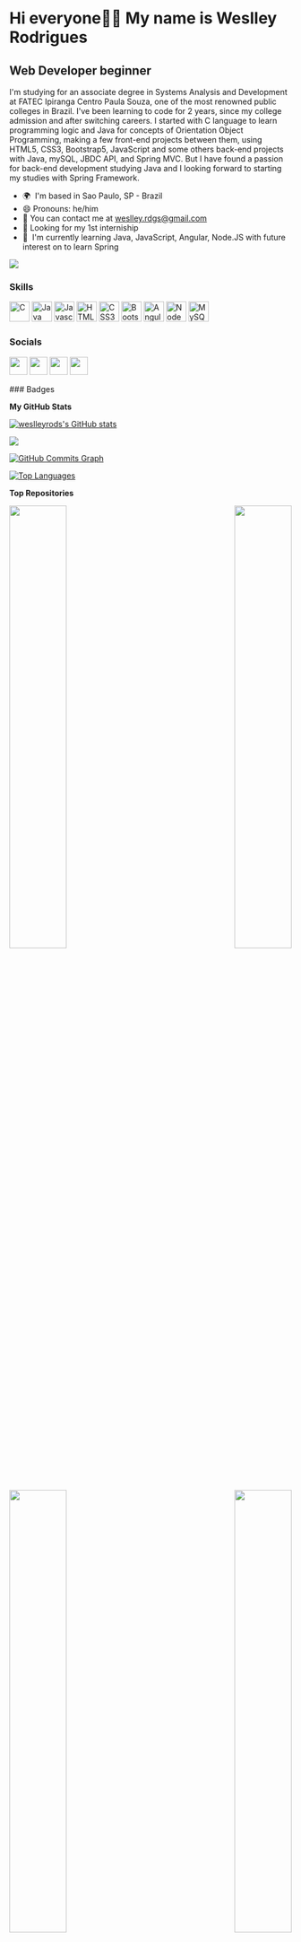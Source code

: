 Hi everyone👋🏻 My name is Weslley Rodrigues
==================================

Web Developer beginner
----------------------

I'm studying for an associate degree in Systems Analysis and Development at FATEC Ipiranga Centro Paula Souza, one of the most renowned public colleges in Brazil. I've been learning to code for 2 years, since my college admission and after switching careers. I started with C language to learn programming logic and Java for concepts of Orientation Object Programming, making a few front-end projects between them, using HTML5, CSS3, Bootstrap5, JavaScript and some others back-end projects with Java, mySQL, JBDC API, and Spring MVC. But I have found a passion for back-end development studying Java and I looking forward to starting my studies with Spring Framework.

*   🌍  I'm based in Sao Paulo, SP - Brazil
*   😄  Pronouns: he/him
*   📧  You can contact me at [weslley.rdgs@gmail.com](mailto:weslley.rdgs@gmail.com)
*   🔭  Looking for my 1st interniship
*   🌱  I'm currently learning Java, JavaScript, Angular, Node.JS with future interest on to learn Spring

<a href="https://www.github.com/weslleyrods" target="_blank" rel="noreferrer"><img
src="https://img.shields.io/github/followers/weslleyrods?logo=github&style=for-the-badge&color=a855f7&labelColor=0f172a" /></a>
### Skills

<p align="left">
<a href="https://docs.microsoft.com/en-us/cpp/?view=msvc-170" target="_blank" rel="noreferrer"><img src="https://raw.githubusercontent.com/danielcranney/readme-generator/main/public/icons/skills/c-colored.svg" width="36" height="36" alt="C" /></a>
<a href="https://www.oracle.com/java/" target="_blank" rel="noreferrer"><img src="https://raw.githubusercontent.com/danielcranney/readme-generator/main/public/icons/skills/java-colored.svg" width="36" height="36" alt="Java" /></a>
<a href="https://developer.mozilla.org/en-US/docs/Web/JavaScript" target="_blank" rel="noreferrer"><img src="https://raw.githubusercontent.com/danielcranney/readme-generator/main/public/icons/skills/javascript-colored.svg" width="36" height="36" alt="Javascript" /></a>
<a href="https://developer.mozilla.org/en-US/docs/Glossary/HTML5" target="_blank" rel="noreferrer"><img src="https://raw.githubusercontent.com/danielcranney/readme-generator/main/public/icons/skills/html5-colored.svg" width="36" height="36" alt="HTML5" /></a>
<a href="https://www.w3.org/TR/CSS/#css" target="_blank" rel="noreferrer"><img src="https://raw.githubusercontent.com/danielcranney/readme-generator/main/public/icons/skills/css3-colored.svg" width="36" height="36" alt="CSS3" /></a>
<a href="https://getbootstrap.com/" target="_blank" rel="noreferrer"><img src="https://raw.githubusercontent.com/danielcranney/readme-generator/main/public/icons/skills/bootstrap-colored.svg" width="36" height="36" alt="Bootstrap" /></a>
<a href="https://angular.io/" target="_blank" rel="noreferrer"><img src="https://upload.wikimedia.org/wikipedia/commons/thumb/c/cf/Angular_full_color_logo.svg/2048px-Angular_full_color_logo.svg.png" width="36" height="36" alt="Angular" /></a>
<a href="https://nodejs.org/en/" target="_blank" rel="noreferrer"><img src="https://raw.githubusercontent.com/danielcranney/readme-generator/main/public/icons/skills/nodejs-colored.svg" width="36" height="36" alt="NodeJS" /></a>
<a href="https://www.mysql.com/" target="_blank" rel="noreferrer"><img src="https://raw.githubusercontent.com/danielcranney/readme-generator/main/public/icons/skills/mysql-colored.svg" width="36" height="36" alt="MySQL" /></a>
</p>

### Socials

<p align="left"> <a href="https://www.dev.to/weslleyrods" target="_blank" rel="noreferrer"><img src="https://raw.githubusercontent.com/danielcranney/readme-generator/main/public/icons/socials/devdotto.svg" width="32" height="32" /></a> <a href="https://discord.com/users/WeslleyRod#6944" target="_blank" rel="noreferrer"><img src="https://raw.githubusercontent.com/danielcranney/readme-generator/main/public/icons/socials/discord.svg" width="32" height="32" /></a> <a href="https://www.github.com/weslleyrods" target="_blank" rel="noreferrer"><img src="https://raw.githubusercontent.com/danielcranney/readme-generator/main/public/icons/socials/github.svg" width="32" height="32" /></a> <a href="https://www.linkedin.com/in/weslleyrods" target="_blank" rel="noreferrer"><img src="https://raw.githubusercontent.com/danielcranney/readme-generator/main/public/icons/socials/linkedin.svg" width="32" height="32" /></a></p>
### Badges

<b>My GitHub Stats</b>

<a href="http://www.github.com/weslleyrods"><img src="https://github-readme-stats.vercel.app/api?username=weslleyrods&show_icons=true&hide=&count_private=true&title_color=14b8a6&text_color=ffffff&icon_color=a855f7&bg_color=0f172a&hide_border=true&show_icons=true" alt="weslleyrods's GitHub stats" /></a>

<a href="http://www.github.com/weslleyrods"><img src="https://github-readme-streak-stats.herokuapp.com/?user=weslleyrods&stroke=ffffff&background=0f172a&ring=14b8a6&fire=14b8a6&currStreakNum=ffffff&currStreakLabel=14b8a6&sideNums=ffffff&sideLabels=ffffff&dates=ffffff&hide_border=true" /></a>

<a href="http://www.github.com/weslleyrods"><img src="https://activity-graph.herokuapp.com/graph?username=weslleyrods&bg_color=0f172a&color=ffffff&line=a855f7&point=ffffff&area_color=0f172a&area=true&hide_border=true&custom_title=GitHub%20Commits%20Graph" alt="GitHub Commits Graph" /></a>

<a href="https://github.com/weslleyrods" align="left"><img src="https://github-readme-stats.vercel.app/api/top-langs/?username=weslleyrods&langs_count=10&title_color=14b8a6&text_color=ffffff&icon_color=a855f7&bg_color=0f172a&hide_border=true&locale=en&custom_title=Top%20%Languages" alt="Top Languages" /></a>

<b>Top Repositories</b>

<div width="100%" align="center"><a href="https://github.com/weslleyrods/20221_dart_coffee_store" align="left"><img align="left" width="45%" src="https://github-readme-stats.vercel.app/api/pin/?username=weslleyrods&repo=20221_dart_coffee_store&title_color=14b8a6&text_color=ffffff&icon_color=a855f7&bg_color=0f172a&hide_border=true&locale=en" /></a><a href="https://github.com/weslleyrods/20221_api_open_weather_map" align="right"><img align="right" width="45%" src="https://github-readme-stats.vercel.app/api/pin/?username=weslleyrods&repo=20221_api_open_weather_map&title_color=14b8a6&text_color=ffffff&icon_color=a855f7&bg_color=0f172a&hide_border=true&locale=en" /></a></div><br /><br /><br /><br /><br /><br /><br />

<br /><br /><br /><br /><br />

<div width="100%" align="center"><a href="https://github.com/weslleyrods/20221_dio_backend_devweek_bd_sus_cancer_de_mama" align="left"><img align="left" width="45%" src="https://github-readme-stats.vercel.app/api/pin/?username=weslleyrods&repo=20221_dio_backend_devweek_bd_sus_cancer_de_mama&title_color=14b8a6&text_color=ffffff&icon_color=a855f7&bg_color=0f172a&hide_border=true&locale=en" /></a><a href="https://github.com/weslleyrods/20212_jbdc_bd_pessoas" align="right"><img align="right" width="45%" src="https://github-readme-stats.vercel.app/api/pin/?username=weslleyrods&repo=20212_jbdc_bd_pessoas&title_color=14b8a6&text_color=ffffff&icon_color=a855f7&bg_color=0f172a&hide_border=true&locale=en" /></a></div>
